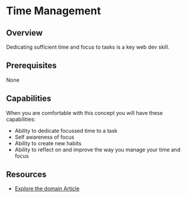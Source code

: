 # Time Management

## Overview
Dedicating sufficient time and focus to tasks is a key web dev skill.

## Prerequisites 

None

## Capabilities

When you are comfortable with this concept you will have these capabilities:

* Ability to dedicate focussed time to a task
* Self awareness of focus
* Ability to create new habits
* Ability to reflect on and improve the way you manage your time and focus

## Resources

* [Explore the domain Article](https://github.com/dev-academy-programme/curriculum/tree/master/resources/nt-time-ARTICLE)


